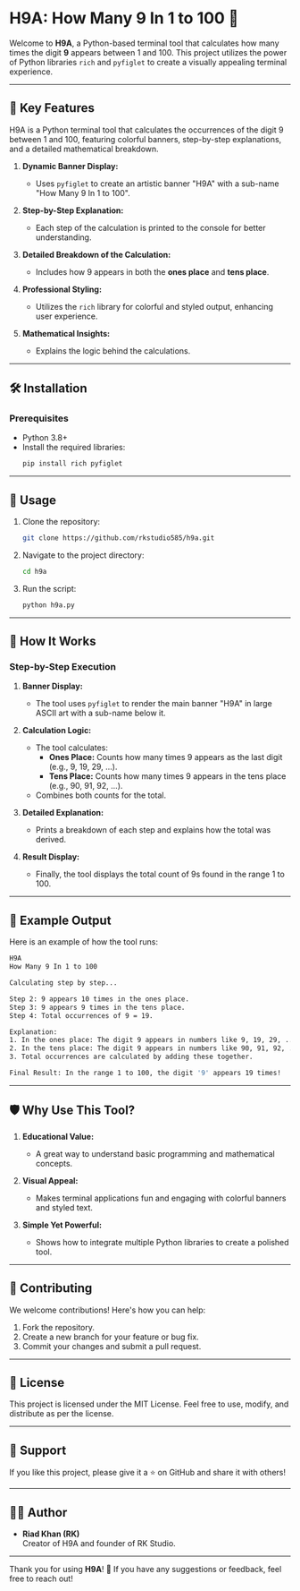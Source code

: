 # H9A: How Many 9 In 1 to 100 🚀

Welcome to **H9A**, a Python-based terminal tool that calculates how many times the digit **9** appears between 1 and 100. This project utilizes the power of Python libraries `rich` and `pyfiglet` to create a visually appealing terminal experience.

---

## 🎯 Key Features

H9A is a Python terminal tool that calculates the occurrences of the digit 9 between 1 and 100, featuring colorful banners, step-by-step explanations, and a detailed mathematical breakdown.

1. **Dynamic Banner Display:**

   - Uses `pyfiglet` to create an artistic banner "H9A" with a sub-name "How Many 9 In 1 to 100".

2. **Step-by-Step Explanation:**

   - Each step of the calculation is printed to the console for better understanding.

3. **Detailed Breakdown of the Calculation:**

   - Includes how 9 appears in both the **ones place** and **tens place**.

4. **Professional Styling:**

   - Utilizes the `rich` library for colorful and styled output, enhancing user experience.

5. **Mathematical Insights:**

   - Explains the logic behind the calculations.

---

## 🛠️ Installation

### Prerequisites

- Python 3.8+
- Install the required libraries:
  ```bash
  pip install rich pyfiglet
  ```

---

## 🚀 Usage

1. Clone the repository:
   ```bash
   git clone https://github.com/rkstudio585/h9a.git
   ```
2. Navigate to the project directory:
   ```bash
   cd h9a
   ```
3. Run the script:
   ```bash
   python h9a.py
   ```

---

## 📖 How It Works

### Step-by-Step Execution

1. **Banner Display:**

   - The tool uses `pyfiglet` to render the main banner "H9A" in large ASCII art with a sub-name below it.

2. **Calculation Logic:**

   - The tool calculates:
     - **Ones Place:** Counts how many times 9 appears as the last digit (e.g., 9, 19, 29, ...).
     - **Tens Place:** Counts how many times 9 appears in the tens place (e.g., 90, 91, 92, ...).
   - Combines both counts for the total.

3. **Detailed Explanation:**

   - Prints a breakdown of each step and explains how the total was derived.

4. **Result Display:**

   - Finally, the tool displays the total count of 9s found in the range 1 to 100.

---

## 🧮 Example Output

Here is an example of how the tool runs:

```bash
H9A
How Many 9 In 1 to 100

Calculating step by step...

Step 2: 9 appears 10 times in the ones place.
Step 3: 9 appears 9 times in the tens place.
Step 4: Total occurrences of 9 = 19.

Explanation:
1. In the ones place: The digit 9 appears in numbers like 9, 19, 29, ..., 99.
2. In the tens place: The digit 9 appears in numbers like 90, 91, 92, ..., 99.
3. Total occurrences are calculated by adding these together.

Final Result: In the range 1 to 100, the digit '9' appears 19 times!
```

---

## 🛡️ Why Use This Tool?

1. **Educational Value:**

   - A great way to understand basic programming and mathematical concepts.

2. **Visual Appeal:**

   - Makes terminal applications fun and engaging with colorful banners and styled text.

3. **Simple Yet Powerful:**

   - Shows how to integrate multiple Python libraries to create a polished tool.

---

## 🤝 Contributing

We welcome contributions! Here's how you can help:

1. Fork the repository.
2. Create a new branch for your feature or bug fix.
3. Commit your changes and submit a pull request.

---

## 📜 License

This project is licensed under the MIT License. Feel free to use, modify, and distribute as per the license.

---

## 🌟 Support

If you like this project, please give it a ⭐ on GitHub and share it with others!

---

## 👨‍💻 Author

- **Riad Khan (RK)**\
  Creator of H9A and founder of RK Studio.

---

Thank you for using **H9A**! 🎉 If you have any suggestions or feedback, feel free to reach out!
